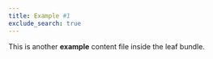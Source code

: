 ```yaml
---
title: Example #1
exclude_search: true
---
```


This is another **example** content file inside the leaf bundle.


